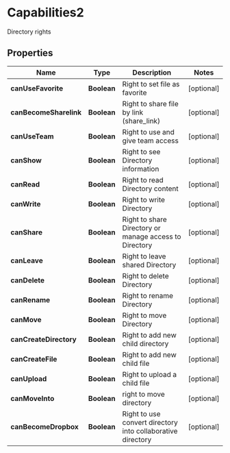 

# Capabilities2

Directory rights

## Properties

| Name | Type | Description | Notes |
|------------ | ------------- | ------------- | -------------|
|**canUseFavorite** | **Boolean** | Right to set file as favorite |  [optional] |
|**canBecomeSharelink** | **Boolean** | Right to share file by link (share_link) |  [optional] |
|**canUseTeam** | **Boolean** | Right to use and give team access |  [optional] |
|**canShow** | **Boolean** | Right to see Directory information |  [optional] |
|**canRead** | **Boolean** | Right to read Directory content |  [optional] |
|**canWrite** | **Boolean** | Right to write Directory |  [optional] |
|**canShare** | **Boolean** | Right to share Directory or manage access to Directory |  [optional] |
|**canLeave** | **Boolean** | Right to leave shared Directory |  [optional] |
|**canDelete** | **Boolean** | Right to delete Directory |  [optional] |
|**canRename** | **Boolean** | Right to rename Directory |  [optional] |
|**canMove** | **Boolean** | Right to move Directory |  [optional] |
|**canCreateDirectory** | **Boolean** | Right to add new child directory |  [optional] |
|**canCreateFile** | **Boolean** | Right to add new child file |  [optional] |
|**canUpload** | **Boolean** | Right to upload a child file |  [optional] |
|**canMoveInto** | **Boolean** | right to move directory |  [optional] |
|**canBecomeDropbox** | **Boolean** | Right to use convert directory into collaborative directory |  [optional] |




